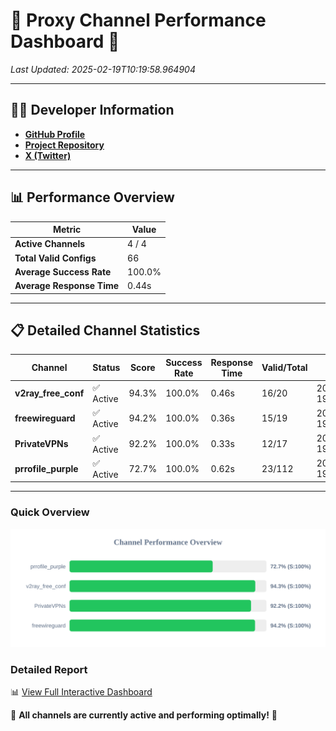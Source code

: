 # 🌟 Proxy Channel Performance Dashboard 🌟

_Last Updated: 2025-02-19T10:19:58.964904_

---

## 👩‍💻 Developer Information

- **[GitHub Profile](https://github.com/4n0nymou3)**  
- **[Project Repository](https://github.com/4n0nymou3/multi-proxy-config-fetcher)**  
- **[X (Twitter)](https://x.com/4n0nymou3)**  

---

## 📊 Performance Overview

| Metric                | Value       |
|-----------------------|-------------|
| **Active Channels**   | 4 / 4       |
| **Total Valid Configs** | 66          |
| **Average Success Rate** | 100.0%      |
| **Average Response Time** | 0.44s       |

---

## 📋 Detailed Channel Statistics

| Channel          | Status     | Score  | Success Rate | Response Time | Valid/Total | Last Success               |
|------------------|------------|--------|--------------|---------------|-------------|----------------------------|
| **v2ray_free_conf**  | ✅ Active  | 94.3%  | 100.0% | 0.46s         | 16/20       | 2025-02-19T10:19:58.217181 |
| **freewireguard**  | ✅ Active  | 94.2%  | 100.0% | 0.36s         | 15/19       | 2025-02-19T10:19:58.963255 |
| **PrivateVPNs**  | ✅ Active  | 92.2%  | 100.0% | 0.33s         | 12/17       | 2025-02-19T10:19:58.580662 |
| **prrofile_purple**  | ✅ Active  | 72.7%  | 100.0% | 0.62s         | 23/112       | 2025-02-19T10:19:57.723493 |

---

### Quick Overview
<div align="center">
  <a href="https://raw.githubusercontent.com/nullluser/NullRepo/refs/heads/main/assets/channel_stats_chart.svg">
    <img src="https://raw.githubusercontent.com/nullluser/NullRepo/refs/heads/main/assets/channel_stats_chart.svg" alt="Source Performance Statistics" width="800">
  </a>
</div>

### Detailed Report
📊 [View Full Interactive Dashboard](https://htmlpreview.github.io/?https://github.com/nullluser/NullRepo/blob/main/assets/performance_report.html)

🎉 **All channels are currently active and performing optimally!** 🎉
